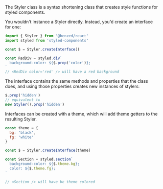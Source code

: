 The Styler class is a syntax shortening class that creates style functions
for styled components.

You wouldn't instance a Styler directly. Instead, you'd create an interface
for one:
```js
import { Styler } from '@benzed/react'
import styled from 'styled-components'

const $ = Styler.createInterface()

const RedDiv = styled.div`
  background-color: ${$.prop('color')};
`
// <RedDiv color='red' /> will have a red background
```

The interface contains the same methods and properties that the class does,
and using those properties creates new instances of stylers:

```js
$.prop('hidden')
// equivalent to
new Styler().prop('hidden')
```

Interfaces can be created with a theme, which will add theme getters to
the resulting Styler.
```js
const theme = {
  bg: 'black',
  fg: 'white'
}

const $ = Styler.createInterface(theme)

const Section = styled.section`
  background-color: ${$.theme.bg};
  color: ${$.theme.fg};
`

// <Section /> will have be theme colored
```
